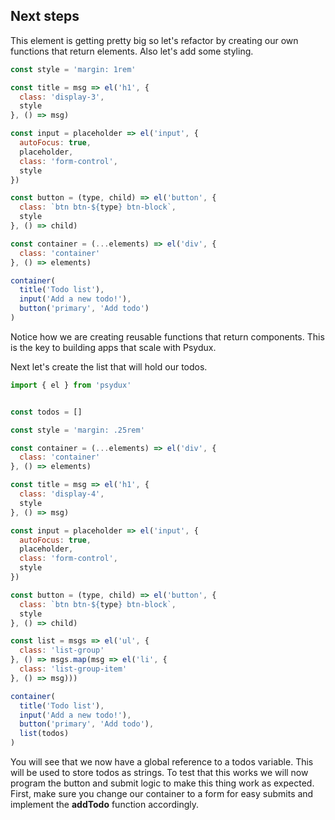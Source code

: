 ## Next steps

This element is getting pretty big so let's refactor by creating our own functions that return elements. Also let's add some styling.


```javascript
const style = 'margin: 1rem'

const title = msg => el('h1', {
  class: 'display-3',
  style
}, () => msg)

const input = placeholder => el('input', {
  autoFocus: true,
  placeholder,
  class: 'form-control',
  style
})

const button = (type, child) => el('button', {
  class: `btn btn-${type} btn-block`,
  style
}, () => child)

const container = (...elements) => el('div', {
  class: 'container'
}, () => elements)

container(
  title('Todo list'),
  input('Add a new todo!'),
  button('primary', 'Add todo')
)
```

Notice how we are creating reusable functions that return components. This is the key to building apps that scale with Psydux.

Next let's create the list that will hold our todos.

```javascript
import { el } from 'psydux'


const todos = []

const style = 'margin: .25rem'

const container = (...elements) => el('div', {
  class: 'container'
}, () => elements)

const title = msg => el('h1', {
  class: 'display-4',
  style
}, () => msg)

const input = placeholder => el('input', {
  autoFocus: true,
  placeholder,
  class: 'form-control',
  style
})

const button = (type, child) => el('button', {
  class: `btn btn-${type} btn-block`,
  style
}, () => child)

const list = msgs => el('ul', {
  class: 'list-group'
}, () => msgs.map(msg => el('li', {
  class: 'list-group-item'
}, () => msg)))

container(
  title('Todo list'),
  input('Add a new todo!'),
  button('primary', 'Add todo'),
  list(todos)
)
```

You will see that we now have a global reference to a todos variable. This will be used to store todos as strings. To test that this works we will now program the button and submit logic to make this thing work as expected. First, make sure you change our container to a form for easy submits and implement the __addTodo__ function accordingly.
